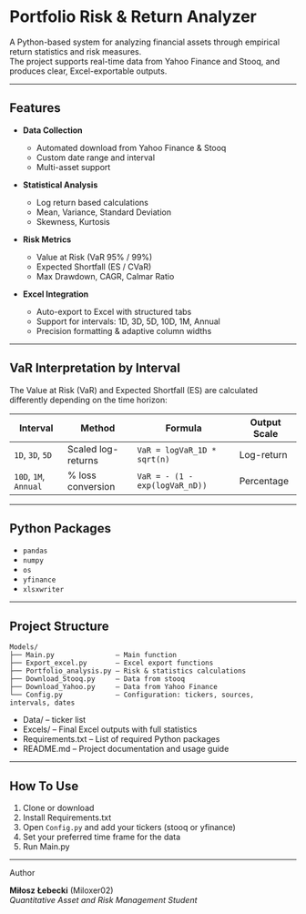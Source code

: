 # Portfolio Risk & Return Analyzer

A Python-based system for analyzing financial assets through empirical return statistics and risk measures.  
The project supports real-time data from Yahoo Finance and Stooq, and produces clear, Excel-exportable outputs.

---

## Features

- **Data Collection**
  - Automated download from Yahoo Finance & Stooq
  - Custom date range and interval
  - Multi-asset support

- **Statistical Analysis**
  - Log return based calculations
  - Mean, Variance, Standard Deviation
  - Skewness, Kurtosis

- **Risk Metrics**
  - Value at Risk (VaR 95% / 99%)
  - Expected Shortfall (ES / CVaR)
  - Max Drawdown, CAGR, Calmar Ratio

- **Excel Integration**
  - Auto-export to Excel with structured tabs
  - Support for intervals: 1D, 3D, 5D, 10D, 1M, Annual
  - Precision formatting & adaptive column widths

---

## VaR Interpretation by Interval

The Value at Risk (VaR) and Expected Shortfall (ES) are calculated differently depending on the time horizon:

| Interval         | Method               | Formula                              | Output Scale |
|------------------|----------------------|--------------------------------------|--------------|
| `1D`, `3D`, `5D` | Scaled log-returns   | `VaR = logVaR_1D * sqrt(n)`          | Log-return   |
| `10D`, `1M`, `Annual` | % loss conversion | `VaR = - (1 - exp(logVaR_nD))`     | Percentage   |

---

## Python Packages

- `pandas`
- `numpy`
- `os`
- `yfinance`
- `xlsxwriter`

---

## Project Structure

```
Models/
├── Main.py               – Main function
├── Export_excel.py       – Excel export functions
├── Portfolio_analysis.py – Risk & statistics calculations
├── Download_Stooq.py     – Data from stooq
├── Download_Yahoo.py     – Data from Yahoo Finance
└── Config.py             – Configuration: tickers, sources, intervals, dates
```

- Data/ – ticker list  
- Excels/ – Final Excel outputs with full statistics  
- Requirements.txt – List of required Python packages  
- README.md – Project documentation and usage guide

---

## How To Use

1. Clone or download
2. Install Requirements.txt
3. Open `Config.py` and add your tickers (stooq or yfinance)
4. Set your preferred time frame for the data 
5. Run Main.py

---

Author

**Miłosz Łebecki** (Miloxer02)  
_Quantitative Asset and Risk Management Student_
